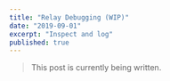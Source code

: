 ```yaml
---
title: "Relay Debugging (WIP)"
date: "2019-09-01"
excerpt: "Inspect and log"
published: true
---
```


> This post is currently being written.
